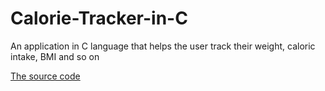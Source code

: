 # Calorie-Tracker-in-C
An application in C language that helps the user track their weight, caloric intake, BMI and so on

<a href = "https://github.com/misakimichiba/Calorie-Tracker-in-C/blob/master/Calorie%20Tracker.c"> The source code </a>
